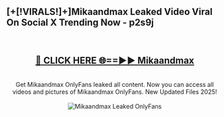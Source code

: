 <h2>[+[!VIRALS!]+]Mikaandmax Leaked Video Viral On Social X Trending Now - p2s9j</h2>
<br>
<div align="center">
<h2><a href="https://libra.edu.pl?Mikaandmax" rel="nofollow">🔴 CLICK HERE 🌐==►► Mikaandmax</a></h2>
<br>
Get Mikaandmax OnlyFans leaked all content. Now you can access all videos and pictures of Mikaandmax OnlyFans. New Updated Files 2025!
<br>
<br>
<a href="https://libra.edu.pl?Mikaandmax" rel="nofollow" data-target="animated-image.originalLink"><img src="https://i.ibb.co.com/WyWwxjT/player-gif2.gif" alt="Mikaandmax Leaked OnlyFans" style="max-width: 100%; display: inline-block;" data-target="animated-image.originalImage"></a>
</div>
<br>